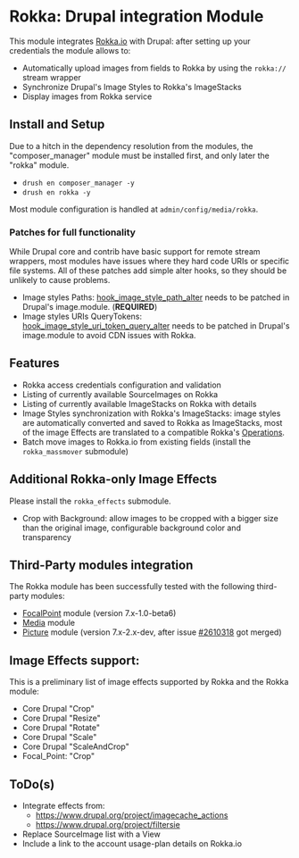 # Rokka: Drupal integration Module

This module integrates [Rokka.io](https://rokka.io) with Drupal: after setting up your credentials the module allows to:

 - Automatically upload images from fields to Rokka by using the `rokka://` stream wrapper
 - Synchronize Drupal's Image Styles to Rokka's ImageStacks
 - Display images from Rokka service

## Install and Setup
Due to a hitch in the dependency resolution from the modules, the "composer_manager" module must be installed first, and only later the "rokka" module.

 - `drush en composer_manager -y`
 - `drush en rokka -y`

Most module configuration is handled at `admin/config/media/rokka`.
 
### Patches for full functionality
 
 While Drupal core and contrib have basic support for remote stream wrappers, most modules have issues where they hard
 code URIs or specific file systems. All of these patches add simple alter hooks, so they should be unlikely to cause
 problems.
 
 - Image styles Paths: [hook_image_style_path_alter](https://www.drupal.org/node/1358896#comment-9297197) needs to be
    patched in Drupal's image.module. (**REQUIRED**)
 - Image styles URIs QueryTokens: [hook_image_style_uri_token_query_alter](https://www.drupal.org/node/2610308) needs to
    be patched in Drupal's image.module to avoid CDN issues with Rokka.

## Features
 - Rokka access credentials configuration and validation
 - Listing of currently available SourceImages on Rokka
 - Listing of currently available ImageStacks on Rokka with details
 - Image Styles synchronization with Rokka's ImageStacks: image styles are automatically converted and saved to Rokka as
    ImageStacks, most of the image Effects are translated to a compatible Rokka's [Operations](https://rokka.io/documentation/references/operations.html).
 - Batch move images to Rokka.io from existing fields (install the `rokka_massmover` submodule)
 
## Additional Rokka-only Image Effects
Please install the `rokka_effects` submodule.
  - Crop with Background: allow images to be cropped with a bigger size than the original image, configurable background color and transparency

## Third-Party modules integration
 The Rokka module has been successfully tested with the following third-party modules:
 - [FocalPoint](http://www.drupal.org/project/focal_point) module (version 7.x-1.0-beta6)
 - [Media](http://www.drupal.org/project/media) module
 - [Picture](http://www.drupal.org/project/picture) module (version 7.x-2.x-dev, after issue [#2610318](https://www.drupal.org/node/2610318) got merged)

## Image Effects support:
This is a preliminary list of image effects supported by Rokka and the Rokka module:

 - Core Drupal "Crop"
 - Core Drupal "Resize"
 - Core Drupal "Rotate"
 - Core Drupal "Scale"
 - Core Drupal "ScaleAndCrop"
 - Focal_Point: "Crop"

## ToDo(s)
 - Integrate effects from:
   - https://www.drupal.org/project/imagecache_actions
   - https://www.drupal.org/project/filtersie
 - Replace SourceImage list with a View
 - Include a link to the account usage-plan details on Rokka.io
